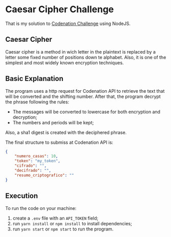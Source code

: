 # Caesar Cipher Challenge

That is my solution to [Codenation Challenge](https://www.codenation.dev/) using NodeJS.

## Caesar Cipher

Caesar cipher is a method in wich letter in the plaintext is replaced by a letter some fixed number of positions down te alphabet. Also, it is one of the simplest and most widely known encryption techniques. 

## Basic Explanation

The program uses a http request for Codenation API to retrieve the text that will be converted and the shifting number. After that, the program decrypt the phrase following the rules:

- The messages will be converted to lowercase for both encryption and decryption;
- The numbers and periods will be kept;

Also, a sha1 digest is created with the deciphered phrase.

The final structure to submiss at Codenation API is:

```json
{
    "numero_casas": 10,
    "token": "my_token",
    "cifrado": "",
    "decifrado": "",
    "resumo_criptografico": ""
}
```

## Execution

To run the code on your machine: 

1. create a `.env` file with an `API_TOKEN` field;
2. run `yarn install` or `npm install` to install dependencies;
3. run `yarn start` or `npm start` to run the program.

